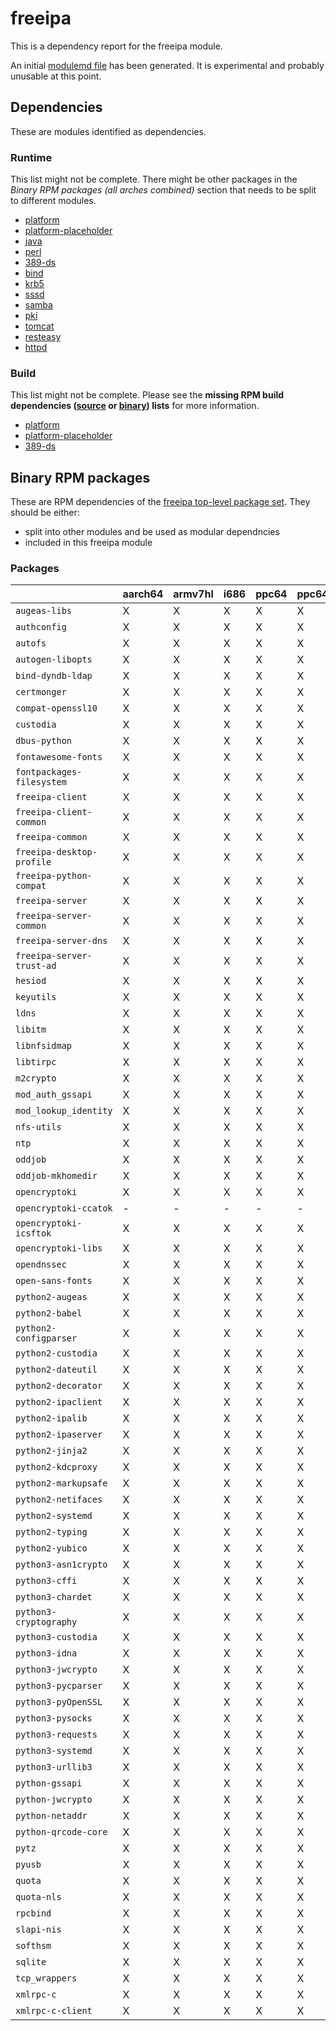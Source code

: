 # freeipa
This is a dependency report for the freeipa module.

An initial [modulemd file](freeipa.yaml) has been generated. It is experimental and probably unusable at this point.
## Dependencies
These are modules identified as dependencies.
### Runtime
This list might not be complete. There might be other packages in the *Binary RPM packages (all arches combined)* section that needs to be split to different modules.
* [platform](../platform)
* [platform-placeholder](../platform-placeholder)
* [java](../java)
* [perl](../perl)
* [389-ds](../389-ds)
* [bind](../bind)
* [krb5](../krb5)
* [sssd](../sssd)
* [samba](../samba)
* [pki](../pki)
* [tomcat](../tomcat)
* [resteasy](../resteasy)
* [httpd](../httpd)
### Build
This list might not be complete.
Please see the **missing RPM build dependencies ([source](all/buildtime-source-packages-short.txt) or [binary](all/buildtime-binary-packages-short.txt)) lists** for more information.
* [platform](../platform)
* [platform-placeholder](../platform-placeholder)
* [389-ds](../389-ds)
## Binary RPM packages
These are RPM dependencies of the [freeipa top-level package set](freeipa.csv). They should be either:
* split into other modules and be used as modular dependncies
* included in this freeipa module
### Packages
| |aarch64 |armv7hl |i686 |ppc64 |ppc64le |s390x |x86_64 |
|---|---|---|---|---|---|---|---|
| `augeas-libs` | X | X | X | X | X | X | X |
| `authconfig` | X | X | X | X | X | X | X |
| `autofs` | X | X | X | X | X | X | X |
| `autogen-libopts` | X | X | X | X | X | X | X |
| `bind-dyndb-ldap` | X | X | X | X | X | X | X |
| `certmonger` | X | X | X | X | X | X | X |
| `compat-openssl10` | X | X | X | X | X | X | X |
| `custodia` | X | X | X | X | X | X | X |
| `dbus-python` | X | X | X | X | X | X | X |
| `fontawesome-fonts` | X | X | X | X | X | X | X |
| `fontpackages-filesystem` | X | X | X | X | X | X | X |
| `freeipa-client` | X | X | X | X | X | X | X |
| `freeipa-client-common` | X | X | X | X | X | X | X |
| `freeipa-common` | X | X | X | X | X | X | X |
| `freeipa-desktop-profile` | X | X | X | X | X | X | X |
| `freeipa-python-compat` | X | X | X | X | X | X | X |
| `freeipa-server` | X | X | X | X | X | X | X |
| `freeipa-server-common` | X | X | X | X | X | X | X |
| `freeipa-server-dns` | X | X | X | X | X | X | X |
| `freeipa-server-trust-ad` | X | X | X | X | X | X | X |
| `hesiod` | X | X | X | X | X | X | X |
| `keyutils` | X | X | X | X | X | X | X |
| `ldns` | X | X | X | X | X | X | X |
| `libitm` | X | X | X | X | X | X | X |
| `libnfsidmap` | X | X | X | X | X | X | X |
| `libtirpc` | X | X | X | X | X | X | X |
| `m2crypto` | X | X | X | X | X | X | X |
| `mod_auth_gssapi` | X | X | X | X | X | X | X |
| `mod_lookup_identity` | X | X | X | X | X | X | X |
| `nfs-utils` | X | X | X | X | X | X | X |
| `ntp` | X | X | X | X | X | X | X |
| `oddjob` | X | X | X | X | X | X | X |
| `oddjob-mkhomedir` | X | X | X | X | X | X | X |
| `opencryptoki` | X | X | X | X | X | X | X |
| `opencryptoki-ccatok` | - | - | - | - | - | X | - |
| `opencryptoki-icsftok` | X | X | X | X | X | - | X |
| `opencryptoki-libs` | X | X | X | X | X | X | X |
| `opendnssec` | X | X | X | X | X | X | X |
| `open-sans-fonts` | X | X | X | X | X | X | X |
| `python2-augeas` | X | X | X | X | X | X | X |
| `python2-babel` | X | X | X | X | X | X | X |
| `python2-configparser` | X | X | X | X | X | X | X |
| `python2-custodia` | X | X | X | X | X | X | X |
| `python2-dateutil` | X | X | X | X | X | X | X |
| `python2-decorator` | X | X | X | X | X | X | X |
| `python2-ipaclient` | X | X | X | X | X | X | X |
| `python2-ipalib` | X | X | X | X | X | X | X |
| `python2-ipaserver` | X | X | X | X | X | X | X |
| `python2-jinja2` | X | X | X | X | X | X | X |
| `python2-kdcproxy` | X | X | X | X | X | X | X |
| `python2-markupsafe` | X | X | X | X | X | X | X |
| `python2-netifaces` | X | X | X | X | X | X | X |
| `python2-systemd` | X | X | X | X | X | X | X |
| `python2-typing` | X | X | X | X | X | X | X |
| `python2-yubico` | X | X | X | X | X | X | X |
| `python3-asn1crypto` | X | X | X | X | X | X | X |
| `python3-cffi` | X | X | X | X | X | X | X |
| `python3-chardet` | X | X | X | X | X | X | X |
| `python3-cryptography` | X | X | X | X | X | X | X |
| `python3-custodia` | X | X | X | X | X | X | X |
| `python3-idna` | X | X | X | X | X | X | X |
| `python3-jwcrypto` | X | X | X | X | X | X | X |
| `python3-pycparser` | X | X | X | X | X | X | X |
| `python3-pyOpenSSL` | X | X | X | X | X | X | X |
| `python3-pysocks` | X | X | X | X | X | X | X |
| `python3-requests` | X | X | X | X | X | X | X |
| `python3-systemd` | X | X | X | X | X | X | X |
| `python3-urllib3` | X | X | X | X | X | X | X |
| `python-gssapi` | X | X | X | X | X | X | X |
| `python-jwcrypto` | X | X | X | X | X | X | X |
| `python-netaddr` | X | X | X | X | X | X | X |
| `python-qrcode-core` | X | X | X | X | X | X | X |
| `pytz` | X | X | X | X | X | X | X |
| `pyusb` | X | X | X | X | X | X | X |
| `quota` | X | X | X | X | X | X | X |
| `quota-nls` | X | X | X | X | X | X | X |
| `rpcbind` | X | X | X | X | X | X | X |
| `slapi-nis` | X | X | X | X | X | X | X |
| `softhsm` | X | X | X | X | X | X | X |
| `sqlite` | X | X | X | X | X | X | X |
| `tcp_wrappers` | X | X | X | X | X | X | X |
| `xmlrpc-c` | X | X | X | X | X | X | X |
| `xmlrpc-c-client` | X | X | X | X | X | X | X |
